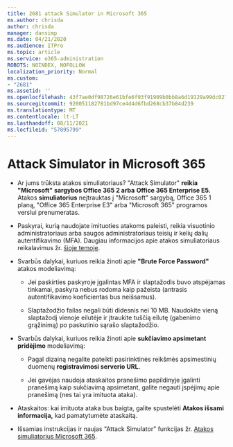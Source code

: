 ```yaml
---
title: 2681 attack Simulator in Microsoft 365
ms.author: chrisda
author: chrisda
manager: dansimp
ms.date: 04/21/2020
ms.audience: ITPro
ms.topic: article
ms.service: o365-administration
ROBOTS: NOINDEX, NOFOLLOW
localization_priority: Normal
ms.custom:
- "2681"
ms.assetid: ''
ms.openlocfilehash: 43f7ae0df98726e61bfe6f93f91909b0bb8a6d19129a99dc027e8b563bc35a6c
ms.sourcegitcommit: 920051182781bd97ce4d4d6fbd268cb37b84d239
ms.translationtype: MT
ms.contentlocale: lt-LT
ms.lasthandoff: 08/11/2021
ms.locfileid: "57895799"
---
```

# <a name="attack-simulator-in-microsoft-365"></a>Attack Simulator in Microsoft 365

- Ar jums trūksta atakos simuliatoriaus? "Attack Simulator" **reikia "Microsoft" sargybos Office 365 2 arba** **Office 365 Enterprise E5.** Atakos **simuliatorius** neįtrauktas į "Microsoft" sargybą, Office 365 1 planą, "Office 365 Enterprise E3" arba "Microsoft 365" programos verslui prenumeratas.

- Paskyrai, kurią naudojate imituoties atakoms paleisti, reikia visuotinio administratoriaus arba saugos administratoriaus teisių ir kelių dalių autentifikavimo (MFA). Daugiau informacijos apie atakos simuliatoriaus reikalavimus žr. [šioje temoje](https://docs.microsoft.com/microsoft-365/security/office-365-security/attack-simulator).

- Svarbūs dalykai, kuriuos reikia žinoti apie **"Brute Force Password"** atakos modeliavimą:

  - Jei paskirties paskyroje įgalintas MFA ir slaptažodis buvo atspėjamas tinkamai, paskyra nebus rodoma kaip pažeista (antrasis autentifikavimo koeficientas bus neišsamus).

  - Slaptažodžio failas negali būti didesnis nei 10 MB. Naudokite vieną slaptažodį vienoje eilutėje ir įtraukite tuščią eilutę (gabenimo grąžinimą) po paskutinio sąrašo slaptažodžio.

- Svarbūs dalykai, kuriuos reikia žinoti apie **sukčiavimo apsimetant pridėjimo** modeliavimą:

  - Pagal dizainą negalite pateikti pasirinktinės reikšmės apsimestinių duomenų **registravimosi serverio URL.**

  - Jei gavėjas [](https://docs.microsoft.com/microsoft-365/security/office-365-security/enable-the-report-message-add-in) naudoja ataskaitos pranešimo papildinyje įgalinti pranešimą kaip sukčiavimą apsimetant, galite negauti įspėjimų apie pranešimą (nes tai yra imituota ataka).

- Ataskaitos: kai imituota ataka bus baigta, galite spustelėti **Atakos išsami informacija,** kad pamatytumėte ataskaitą.

- Išsamias instrukcijas ir naujas "Attack Simulator" funkcijas žr. [Atakos simuliatorius Microsoft 365](https://docs.microsoft.com/microsoft-365/security/office-365-security/attack-simulator).
